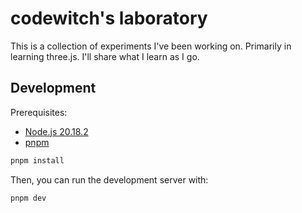 # codewitch's laboratory

This is a collection of experiments I've been working on. Primarily in learning three.js. I'll share what I learn as I go.

## Development

Prerequisites:

- [Node.js 20.18.2](https://nodejs.org/en/download)
- [pnpm](https://pnpm.io/installation)

```bash
pnpm install
```

Then, you can run the development server with:

```bash
pnpm dev
```
